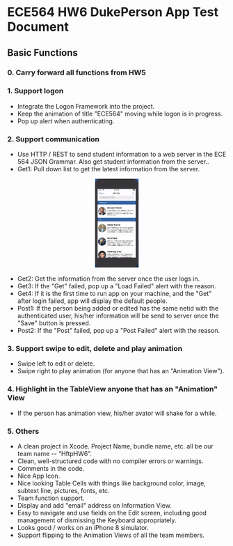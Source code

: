 # ECE564 HW6 DukePerson App Test Document

## **Basic Functions**

### **0. Carry forward all functions from HW5**

### **1. Support logon**
- Integrate the Logon Framework into the project.
- Keep the animation of title "ECE564" moving while logon is in progress.
- Pop up alert when authenticating.

### **2. Support communication**
- Use HTTP / REST to send student information to a web server in the ECE 564 JSON Grammar. Also get student information from the server..
- Get1: Pull down list to get the latest information from the server.

<div align=center><img src="Sources/pull_to_refresh.gif" width="20%" height="20%">
</div>

- Get2: Get the information from the server once the user logs in.
- Get3: If the "Get" failed, pop up a "Load Failed" alert with the reason.
- Get4: If it is the first time to run app on your machine, and the "Get" after login failed, app will display the default people.
- Post1: If the person being added or edited has the same netid with the authenticated user, his/her information will be send to server once the "Save" button is pressed.
- Post2: If the "Post" failed, pop up a "Post Failed" alert with the reason.

### **3. Support swipe to edit, delete and play animation**
- Swipe left to edit or delete.
- Swipe right to play animation (for anyone that has an "Animation View").

### **4. Highlight in the TableView anyone that has an "Animation" View**
- If the person has animation view, his/her avator will shake for a while.

### **5. Others**
- A clean project in Xcode.  Project Name, bundle name, etc. all be our team name -- “HftpHW6”. 
- Clean, well-structured code with no compiler errors or warnings.
- Comments in the code.
- Nice App Icon.
- Nice looking Table Cells with things like background color, image, subtext line, pictures, fonts, etc.
- Team function support.
- Display and add "email" address on Information View.
- Easy to navigate and use fields on the Edit screen, including good management of dismissing the Keyboard appropriately.
- Looks good / works on an iPhone 8 simulator.
- Support flipping to the Animation Views of all the team members.


